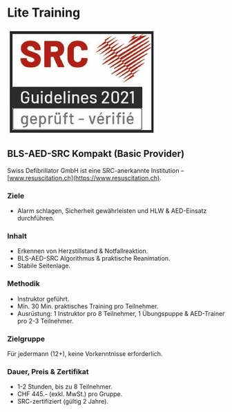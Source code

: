 # Lite Training
![SRC Logo](../../assets/home/srclogo.jpeg)

## BLS-AED-SRC Kompakt (Basic Provider)

Swiss Defibrillator GmbH ist eine SRC-anerkannte Institution – [www.resuscitation.ch](https://www.resuscitation.ch).

### Ziele
- Alarm schlagen, Sicherheit gewährleisten und HLW & AED-Einsatz durchführen.

### Inhalt
- Erkennen von Herzstillstand & Notfallreaktion.
- BLS-AED-SRC Algorithmus & praktische Reanimation.
- Stabile Seitenlage.

### Methodik
- Instruktor geführt.
- Min. 30 Min. praktisches Training pro Teilnehmer.
- Ausrüstung: 1 Instruktor pro 8 Teilnehmer, 1 Übungspuppe & AED-Trainer pro 2-3 Teilnehmer.

### Zielgruppe
Für jedermann (12+), keine Vorkenntnisse erforderlich.

### Dauer, Preis & Zertifikat
- 1-2 Stunden, bis zu 8 Teilnehmer.
- CHF 445.- (exkl. MwSt.) pro Gruppe.
- SRC-zertifiziert (gültig 2 Jahre).
